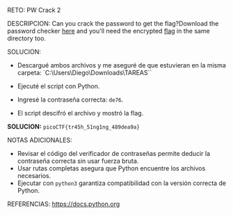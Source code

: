 RETO:
PW Crack 2

DESCRIPCION:
Can you crack the password to get the flag?Download the password checker [here](https://artifacts.picoctf.net/c/13/level2.py) and you'll need the encrypted [flag](https://artifacts.picoctf.net/c/13/level2.flag.txt.enc) in the same directory too.

SOLUCION:
- Descargué ambos archivos y me aseguré de que estuvieran en la misma carpeta:
`C:\Users\Diego\Downloads\TAREAS``

- Ejecuté el script con Python.
- Ingresé la contraseña correcta: `de76`.
- El script descifró el archivo y mostró la flag.

**SOLUCION:** `picoCTF{tr45h_51ng1ng_489dea9a}`


NOTAS ADICIONALES:
- Revisar el código del verificador de contraseñas permite deducir la contraseña correcta sin usar fuerza bruta.
- Usar rutas completas asegura que Python encuentre los archivos necesarios.
- Ejecutar con `python3` garantiza compatibilidad con la versión correcta de Python.

REFERENCIAS:
https://docs.python.org